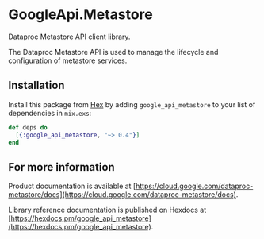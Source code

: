 # GoogleApi.Metastore

Dataproc Metastore API client library.

The Dataproc Metastore API is used to manage the lifecycle and configuration of metastore services.

## Installation

Install this package from [Hex](https://hex.pm) by adding
`google_api_metastore` to your list of dependencies in `mix.exs`:

```elixir
def deps do
  [{:google_api_metastore, "~> 0.4"}]
end
```

## For more information

Product documentation is available at [https://cloud.google.com/dataproc-metastore/docs](https://cloud.google.com/dataproc-metastore/docs).

Library reference documentation is published on Hexdocs at
[https://hexdocs.pm/google_api_metastore](https://hexdocs.pm/google_api_metastore).
